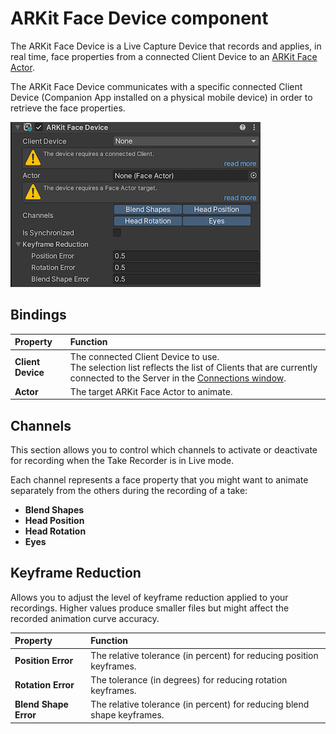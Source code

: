 # ARKit Face Device component

The ARKit Face Device is a Live Capture Device that records and applies, in real time, face properties from a connected Client Device to an [ARKit Face Actor](ref-component-arkit-face-actor.md).

The ARKit Face Device communicates with a specific connected Client Device (Companion App installed on a physical mobile device) in order to retrieve the face properties.

![](images/ref-component-arkit-face-device.png)

## Bindings

| Property | Function |
|:---|:---|
| **Client Device** | The connected Client Device to use.<br />The selection list reflects the list of Clients that are currently connected to the Server in the [Connections window](ref-window-connections.md). |
| **Actor** | The target ARKit Face Actor to animate. |

## Channels

This section allows you to control which channels to activate or deactivate for recording when the Take Recorder is in Live mode.

Each channel represents a face property that you might want to animate separately from the others during the recording of a take:
* **Blend Shapes**
* **Head Position**
* **Head Rotation**
* **Eyes**

## Keyframe Reduction

Allows you to adjust the level of keyframe reduction applied to your recordings. Higher values produce smaller files but might affect the recorded animation curve accuracy. 

| Property | Function |
|:---|:---|
| **Position Error** | The relative tolerance (in percent) for reducing position keyframes. |
| **Rotation Error** | The tolerance (in degrees) for reducing rotation keyframes. |
| **Blend Shape Error** | The relative tolerance (in percent) for reducing blend shape keyframes. |
